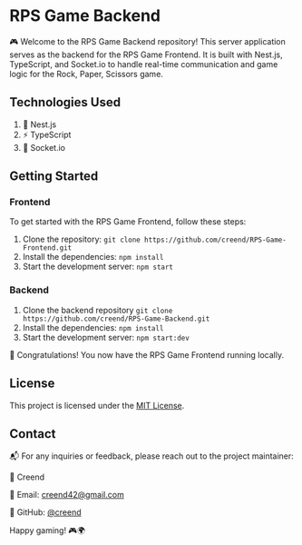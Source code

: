 # RPS Game Backend

🎮 Welcome to the RPS Game Backend repository! This server application serves as the backend for the RPS Game Frontend. It is built with Nest.js, TypeScript, and Socket.io to handle real-time communication and game logic for the Rock, Paper, Scissors game.

## Technologies Used

1. 🔷 Nest.js
2. ⚡️ TypeScript
3. 🔌 Socket.io

## Getting Started

  ### Frontend
   To get started with the RPS Game Frontend, follow these steps:

   1. Clone the repository: `git clone https://github.com/creend/RPS-Game-Frontend.git`
   2. Install the dependencies: `npm install`
   3. Start the development server: `npm start`


   ### Backend 
   1. Clone the backend repository `git clone https://github.com/creend/RPS-Game-Backend.git`
   2. Install the dependencies: `npm install`
   3. Start the development server: `npm start:dev`
    
  🌟 Congratulations! You now have the RPS Game Frontend running locally.

## License

This project is licensed under the [MIT License](LICENSE).

## Contact

📬 For any inquiries or feedback, please reach out to the project maintainer:

👤 Creend

📧 Email: creend42@gmail.com

💼 GitHub: [@creend](https://github.com/creend)

Happy gaming! 🎮🌍
